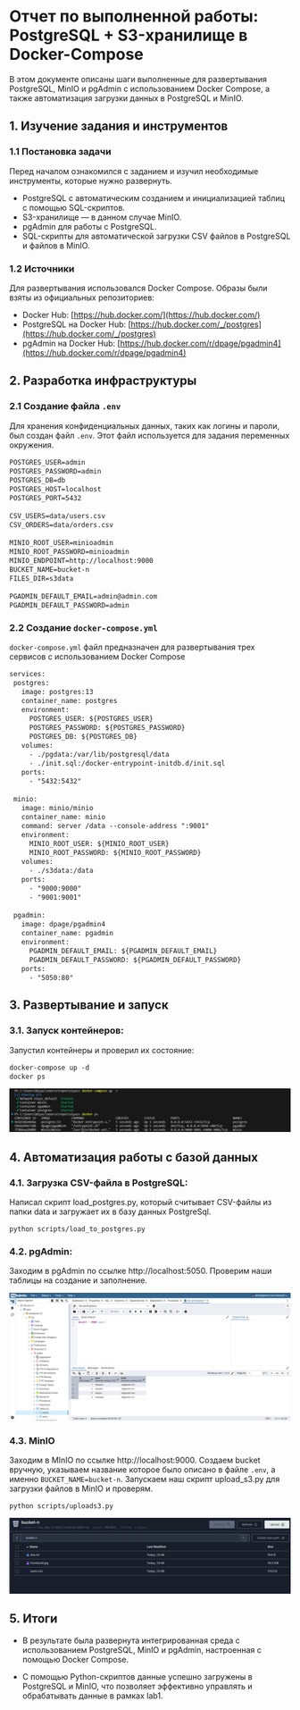 # Отчет по выполненной работы: PostgreSQL + S3-хранилище в Docker-Compose

В этом документе описаны шаги выполненные для развертывания PostgreSQL, MinIO и pgAdmin с использованием Docker Compose, а также автоматизация загрузки данных в PostgreSQL и MinIO.

## 1. Изучение задания и инструментов

### 1.1 Постановка задачи

Перед началом ознакомился с заданием и изучил необходимые инструменты, которые нужно развернуть.
- PostgreSQL с автоматическим созданием и инициализацией таблиц с помощью SQL-скриптов.
- S3-хранилище — в данном случае MinIO.
- pgAdmin для работы с PostgreSQL.
- SQL-скрипты для автоматической загрузки CSV файлов в PostgreSQL и файлов в MinIO.

### 1.2 Источники

Для развертывания использовался Docker Compose. Образы были взяты из официальных репозиториев:

- Docker Hub: [https://hub.docker.com/](https://hub.docker.com/)
- PostgreSQL на Docker Hub: [https://hub.docker.com/_/postgres](https://hub.docker.com/_/postgres)
- pgAdmin на Docker Hub: [https://hub.docker.com/r/dpage/pgadmin4](https://hub.docker.com/r/dpage/pgadmin4)

## 2. Разработка инфраструктуры

### 2.1 Создание файла ``.env``

Для хранения конфиденциальных данных, таких как логины и пароли, был создан файл `.env`. Этот файл используется для задания переменных окружения.

```env
POSTGRES_USER=admin
POSTGRES_PASSWORD=admin
POSTGRES_DB=db
POSTGRES_HOST=localhost
POSTGRES_PORT=5432

CSV_USERS=data/users.csv
CSV_ORDERS=data/orders.csv

MINIO_ROOT_USER=minioadmin
MINIO_ROOT_PASSWORD=minioadmin
MINIO_ENDPOINT=http://localhost:9000
BUCKET_NAME=bucket-n
FILES_DIR=s3data

PGADMIN_DEFAULT_EMAIL=admin@admin.com
PGADMIN_DEFAULT_PASSWORD=admin
```
### 2.2 Создание `docker-compose.yml`
 `docker-compose.yml` файл предназначен для развертывания трех сервисов с использованием Docker Compose
 ```
services:
  postgres:
    image: postgres:13
    container_name: postgres
    environment:
      POSTGRES_USER: ${POSTGRES_USER}
      POSTGRES_PASSWORD: ${POSTGRES_PASSWORD}
      POSTGRES_DB: ${POSTGRES_DB}
    volumes:
      - ./pgdata:/var/lib/postgresql/data
      - ./init.sql:/docker-entrypoint-initdb.d/init.sql
    ports:
      - "5432:5432"

  minio:
    image: minio/minio
    container_name: minio
    command: server /data --console-address ":9001"
    environment:
      MINIO_ROOT_USER: ${MINIO_ROOT_USER}
      MINIO_ROOT_PASSWORD: ${MINIO_ROOT_PASSWORD}
    volumes:
      - ./s3data:/data
    ports:
      - "9000:9000"
      - "9001:9001"

  pgadmin:
    image: dpage/pgadmin4
    container_name: pgadmin
    environment:
      PGADMIN_DEFAULT_EMAIL: ${PGADMIN_DEFAULT_EMAIL}
      PGADMIN_DEFAULT_PASSWORD: ${PGADMIN_DEFAULT_PASSWORD}
    ports:
      - "5050:80"
 ```
## 3. Развертывание и запуск
### 3.1. Запуск контейнеров:
Запустил контейнеры и проверил их состояние:

```
docker-compose up -d
docker ps
```
![](screen/docker.jpg)

## 4. Автоматизация работы с базой данных
### 4.1. Загрузка CSV-файла в PostgreSQL:
Написал скрипт load_postgres.py, который считывает CSV-файлы из папки data и загружает их в базу данных PostgreSql.
```
python scripts/load_to_postgres.py
```
### 4.2. pgAdmin:
Заходим в pgAdmin по ссылке http://localhost:5050. Проверим наши таблицы на создание и заполнение.

![](screen/pg.jpg)

### 4.3. MinIO
Заходим в MInIO по ссылке http://localhost:9000. Создаем bucket вручную, указываем название которое было описано в файле `.env`, а именно `BUCKET_NAME=bucket-n`. Запускаем наш скрипт upload_s3.py для загрузки  файлов в MinIO и проверям.
```
python scripts/uploads3.py
```

![](screen/minio.jpg)

## 5. Итоги
- В результате была развернута интегрированная среда с использованием PostgreSQL, MinIO и pgAdmin, настроенная с помощью Docker Compose. 

- С помощью Python-скриптов данные успешно загружены в PostgreSQL и MinIO, что позволяет эффективно управлять и обрабатывать данные в рамках lab1.


















